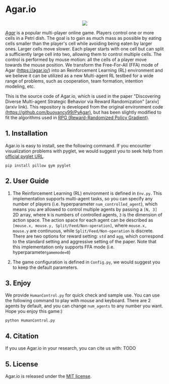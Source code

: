 # Agar.io

<p align="center"><img src="https://github.com/staghuntrpg/agar/blob/main/gif/agar_demo.gif" align="middle" /></p>

 [*Agar*](http://en.wikipedia.org/wiki/Agar.io) is a popular multi-player online game. Players control one or more cells in a Petri dish. The goal is to gain as much mass as possible by eating cells smaller than the player's cell while avoiding being eaten by larger ones. Larger cells move slower. Each player starts with one cell but can split a sufficiently large cell into two, allowing them to control multiple cells. The control is performed by mouse motion: all the cells of a player move towards the mouse position. We transform the Free-For-All (FFA) mode of Agar (https://agar.io/) into an Reinforcement Learning (RL) environment and we believe it can be utilized as a new Multi-agent RL testbed for a wide range of problems, such as cooperation, team formation, intention modeling, etc.

This is the source code of Agar.io, which is used in the paper "Discovering Diverse Multi-agent Strategic Behavior via Reward Randomization" [arxiv](arxiv link). This repository is developed from the original environment code [(https://github.com/buoyancy99/PyAgar)](https://github.com/buoyancy99/PyAgar), but has been slightly modified to fit the algorithms used in [RPG (Reward-Randomized Policy Gradient)](https://github.com/staghuntrpg/RPG).

## 1. Installation

Agar.io is easy to install,  see the following command. If you encounter visualization problems with pyglet, we would suggest you to seek help from [official pyglet URL](https://github.com/pyglet/pyglet).

```
pip install pillow gym pyglet
```

## 2. User Guide

1. The Reinforcement Learning (RL) environment is defined in `Env.py`. This implementation supports multi-agent tasks, so you can specify any number of players (i.e. hyperparameter `num_controlled_agent`),  which means you are allowed to control multiple agents by passing a `[N, 3]` 2D array, where `N` is numbers of controlled agents, `3` is the dimension of action space. The action space for each agent can be described as `[mouse.x, mouse.y, Split/Feed/Non-operation]`, where `mouse.x, mouse.y` are continuous, while `Split/Feed/Non-operation` is discrete. There are two options for reward setting: `std` and `agg`, which correspond to the standard setting and aggressive setting of the paper. Note that this implementation only supports FFA mode (i.e. hyperparameter`gamemode=0`) 

2. The game configuration is defined in `Config.py`, we would suggest you to keep the default parameters.

## 3. Enjoy

We provide `HumanControl.py` for quick check and sample use.  You can use the following command to play with mouse and keyboard. There are 2 agents by default, and you can change `num_agents` to any number you want.  Hope you enjoy this game:)

```
python HumanControl.py
```

## 4. Citation

If you use Agar.io in your research, you can cite us with: TODO

## 5. License

Agar.io is released under the [MIT license](https://github.com/staghuntrpg/agar/blob/main/LICENSE).


